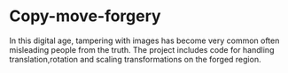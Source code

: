 # Copy-move-forgery
In this digital age, tampering with images has become very common often misleading people from the truth.
The project includes code for handling translation,rotation and scaling transformations on the forged region.
